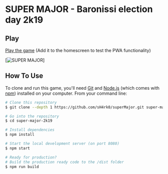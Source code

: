 # SUPER MAJOR - Baronissi election day 2k19

## Play

[Play the game](https://supermajor2k19.web.app) (Add it to the homescreen to test the PWA functionality)

[![SUPER MAJOR](assets/nexus6-640x360.png)]

## How To Use

To clone and run this game, you'll need [Git](https://git-scm.com) and [Node.js](https://nodejs.org/en/download/) (which comes with [npm](http://npmjs.com)) installed on your computer. From your command line:

```bash
# Clone this repository
$ git clone --depth 1 https://github.com/sH4rk0/superMajor.git super-major-2k19

# Go into the repository
$ cd super-major-2k19

# Install dependencies
$ npm install

# Start the local development server (on port 8080)
$ npm start

# Ready for production?
# Build the production ready code to the /dist folder
$ npm run build
```
